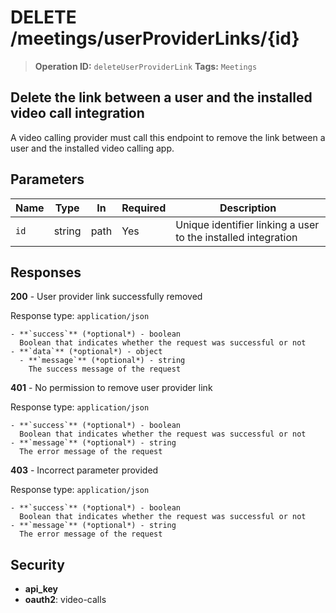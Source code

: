 # DELETE /meetings/userProviderLinks/{id}

> **Operation ID:** `deleteUserProviderLink`
> **Tags:** `Meetings`

## Delete the link between a user and the installed video call integration

A video calling provider must call this endpoint to remove the link between a user and the installed video calling app.

## Parameters

| Name | Type | In | Required | Description |
|------|------|-------|----------|-------------|
| `id` | string | path | Yes | Unique identifier linking a user to the installed integration |

## Responses

**200** - User provider link successfully removed

Response type: `application/json`

```
- **`success`** (*optional*) - boolean
  Boolean that indicates whether the request was successful or not
- **`data`** (*optional*) - object
  - **`message`** (*optional*) - string
    The success message of the request
```

**401** - No permission to remove user provider link

Response type: `application/json`

```
- **`success`** (*optional*) - boolean
  Boolean that indicates whether the request was successful or not
- **`message`** (*optional*) - string
  The error message of the request
```

**403** - Incorrect parameter provided

Response type: `application/json`

```
- **`success`** (*optional*) - boolean
  Boolean that indicates whether the request was successful or not
- **`message`** (*optional*) - string
  The error message of the request
```


## Security

- **api_key**
- **oauth2**: video-calls